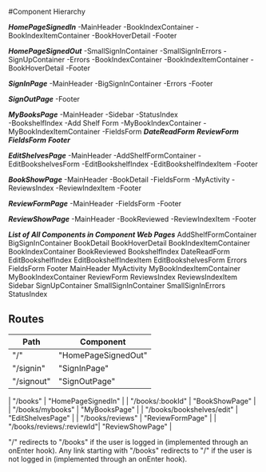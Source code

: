 #Component Hierarchy


***HomePageSignedIn***
  -MainHeader
  -BookIndexContainer
    -BookIndexItemContainer
      -BookHoverDetail
  -Footer


***HomePageSignedOut***
  -SmallSignInContainer
    -SmallSignInErrors
  -SignUpContainer
    -Errors
  -BookIndexContainer
    -BookIndexItemContainer
      -BookHoverDetail
  -Footer


***SignInPage***
  -MainHeader
  -BigSignInContainer
    -Errors
  -Footer


***SignOutPage***
  -Footer


***MyBooksPage***
  -MainHeader
  -Sidebar
    -StatusIndex  
    -BookshelfIndex
    -Add Shelf Form
  -MyBookIndexContainer
    -MyBookIndexItemContainer
      -FieldsForm
      ***DateReadForm***
    ***ReviewForm***
    ***FieldsForm***
  ***Footer***


***EditShelvesPage***
  -MainHeader
  -AddShelfFormContainer
  -EditBookshelvesForm
    -EditBookshelfIndex
      -EditBookshelfIndexItem
  -Footer


***BookShowPage***
  -MainHeader
  -BookDetail
    -FieldsForm
  -MyActivity
  -ReviewsIndex
    -ReviewIndexItem
  -Footer


***ReviewFormPage***
  -MainHeader
  -FieldsForm
  -Footer


***ReviewShowPage***
  -MainHeader
  -BookReviewed
  -ReviewIndexItem
  -Footer


***List of All Components in Component Web Pages***
AddShelfFormContainer
BigSignInContainer
BookDetail
BookHoverDetail
BookIndexItemContainer
BookIndexContainer
BookReviewed
BookshelfIndex
DateReadForm
EditBookshelfIndex
EditBookshelfIndexItem
EditBookshelvesForm
Errors
FieldsForm
Footer
MainHeader
MyActivity
MyBookIndexItemContainer
MyBookIndexContainer
ReviewForm
ReviewsIndex
ReviewsIndexItem
Sidebar
SignUpContainer
SmallSignInContainer
SmallSignInErrors
StatusIndex


  ## Routes

|Path                       | Component           |
|---------------------------|---------------------|
| "/"                       | "HomePageSignedOut" |
| "/signin"                 | "SignInPage"        |
| "/signout"                | "SignOutPage"       |

| "/books"                  | "HomePageSignedIn"  |
| "/books/:bookId"          | "BookShowPage"      |
| "/books/mybooks"          | "MyBooksPage"       |
| "/books/bookshelves/edit" | "EditShelvesPage"   |
| "/books/reviews"          | "ReviewFormPage"    |
| "/books/reviews/:reviewId"| "ReviewShowPage"    |




"/" redirects to "/books" if the user is logged in (implemented through an onEnter hook).
Any link starting with "/books" redirects to "/" if the user is not logged in (implemented through an onEnter hook).
